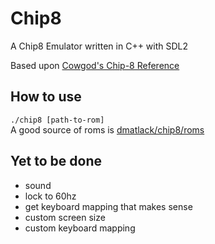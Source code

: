 # Chip8

A Chip8 Emulator written in C++ with SDL2  

Based upon [Cowgod's Chip-8 Reference](http://devernay.free.fr/hacks/chip8/C8TECH10.HTM)  

## How to use

`./chip8 [path-to-rom]`  
A good source of roms is [dmatlack/chip8/roms](https://github.com/dmatlack/chip8/tree/master/roms)

## Yet to be done

- sound
- lock to 60hz
- get keyboard mapping that makes sense
- custom screen size
- custom keyboard mapping
